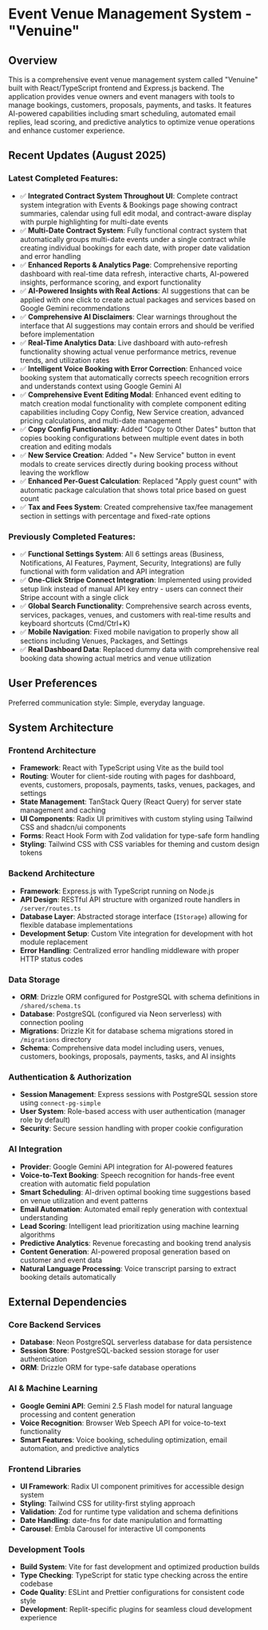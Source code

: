 # Event Venue Management System - "Venuine"

## Overview

This is a comprehensive event venue management system called "Venuine" built with React/TypeScript frontend and Express.js backend. The application provides venue owners and event managers with tools to manage bookings, customers, proposals, payments, and tasks. It features AI-powered capabilities including smart scheduling, automated email replies, lead scoring, and predictive analytics to optimize venue operations and enhance customer experience.

## Recent Updates (August 2025)

### Latest Completed Features:
- ✅ **Integrated Contract System Throughout UI**: Complete contract system integration with Events & Bookings page showing contract summaries, calendar using full edit modal, and contract-aware display with purple highlighting for multi-date events
- ✅ **Multi-Date Contract System**: Fully functional contract system that automatically groups multi-date events under a single contract while creating individual bookings for each date, with proper date validation and error handling
- ✅ **Enhanced Reports & Analytics Page**: Comprehensive reporting dashboard with real-time data refresh, interactive charts, AI-powered insights, performance scoring, and export functionality
- ✅ **AI-Powered Insights with Real Actions**: AI suggestions that can be applied with one click to create actual packages and services based on Google Gemini recommendations
- ✅ **Comprehensive AI Disclaimers**: Clear warnings throughout the interface that AI suggestions may contain errors and should be verified before implementation
- ✅ **Real-Time Analytics Data**: Live dashboard with auto-refresh functionality showing actual venue performance metrics, revenue trends, and utilization rates
- ✅ **Intelligent Voice Booking with Error Correction**: Enhanced voice booking system that automatically corrects speech recognition errors and understands context using Google Gemini AI
- ✅ **Comprehensive Event Editing Modal**: Enhanced event editing to match creation modal functionality with complete component editing capabilities including Copy Config, New Service creation, advanced pricing calculations, and multi-date management
- ✅ **Copy Config Functionality**: Added "Copy to Other Dates" button that copies booking configurations between multiple event dates in both creation and editing modals
- ✅ **New Service Creation**: Added "+ New Service" button in event modals to create services directly during booking process without leaving the workflow
- ✅ **Enhanced Per-Guest Calculation**: Replaced "Apply guest count" with automatic package calculation that shows total price based on guest count
- ✅ **Tax and Fees System**: Created comprehensive tax/fee management section in settings with percentage and fixed-rate options

### Previously Completed Features:
- ✅ **Functional Settings System**: All 6 settings areas (Business, Notifications, AI Features, Payment, Security, Integrations) are fully functional with form validation and API integration
- ✅ **One-Click Stripe Connect Integration**: Implemented using provided setup link instead of manual API key entry - users can connect their Stripe account with a single click
- ✅ **Global Search Functionality**: Comprehensive search across events, services, packages, venues, and customers with real-time results and keyboard shortcuts (Cmd/Ctrl+K)
- ✅ **Mobile Navigation**: Fixed mobile navigation to properly show all sections including Venues, Packages, and Settings
- ✅ **Real Dashboard Data**: Replaced dummy data with comprehensive real booking data showing actual metrics and venue utilization

## User Preferences

Preferred communication style: Simple, everyday language.

## System Architecture

### Frontend Architecture
- **Framework**: React with TypeScript using Vite as the build tool
- **Routing**: Wouter for client-side routing with pages for dashboard, events, customers, proposals, payments, tasks, venues, packages, and settings
- **State Management**: TanStack Query (React Query) for server state management and caching
- **UI Components**: Radix UI primitives with custom styling using Tailwind CSS and shadcn/ui components
- **Forms**: React Hook Form with Zod validation for type-safe form handling
- **Styling**: Tailwind CSS with CSS variables for theming and custom design tokens

### Backend Architecture
- **Framework**: Express.js with TypeScript running on Node.js
- **API Design**: RESTful API structure with organized route handlers in `/server/routes.ts`
- **Database Layer**: Abstracted storage interface (`IStorage`) allowing for flexible database implementations
- **Development Setup**: Custom Vite integration for development with hot module replacement
- **Error Handling**: Centralized error handling middleware with proper HTTP status codes

### Data Storage
- **ORM**: Drizzle ORM configured for PostgreSQL with schema definitions in `/shared/schema.ts`
- **Database**: PostgreSQL (configured via Neon serverless) with connection pooling
- **Migrations**: Drizzle Kit for database schema migrations stored in `/migrations` directory
- **Schema**: Comprehensive data model including users, venues, customers, bookings, proposals, payments, tasks, and AI insights

### Authentication & Authorization
- **Session Management**: Express sessions with PostgreSQL session store using `connect-pg-simple`
- **User System**: Role-based access with user authentication (manager role by default)
- **Security**: Secure session handling with proper cookie configuration

### AI Integration
- **Provider**: Google Gemini API integration for AI-powered features
- **Voice-to-Text Booking**: Speech recognition for hands-free event creation with automatic field population
- **Smart Scheduling**: AI-driven optimal booking time suggestions based on venue utilization and event patterns
- **Email Automation**: Automated email reply generation with contextual understanding
- **Lead Scoring**: Intelligent lead prioritization using machine learning algorithms
- **Predictive Analytics**: Revenue forecasting and booking trend analysis
- **Content Generation**: AI-powered proposal generation based on customer and event data
- **Natural Language Processing**: Voice transcript parsing to extract booking details automatically

## External Dependencies

### Core Backend Services
- **Database**: Neon PostgreSQL serverless database for data persistence
- **Session Store**: PostgreSQL-backed session storage for user authentication
- **ORM**: Drizzle ORM for type-safe database operations

### AI & Machine Learning
- **Google Gemini API**: Gemini 2.5 Flash model for natural language processing and content generation
- **Voice Recognition**: Browser Web Speech API for voice-to-text functionality
- **Smart Features**: Voice booking, scheduling optimization, email automation, and predictive analytics

### Frontend Libraries
- **UI Framework**: Radix UI component primitives for accessible design system
- **Styling**: Tailwind CSS for utility-first styling approach
- **Validation**: Zod for runtime type validation and schema definitions
- **Date Handling**: date-fns for date manipulation and formatting
- **Carousel**: Embla Carousel for interactive UI components

### Development Tools
- **Build System**: Vite for fast development and optimized production builds
- **Type Checking**: TypeScript for static type checking across the entire codebase
- **Code Quality**: ESLint and Prettier configurations for consistent code style
- **Development**: Replit-specific plugins for seamless cloud development experience